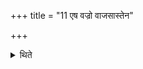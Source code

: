 +++
title = "11 एष वज्रो वाजसास्तेन"

+++

<details><summary>थिते</summary>

एष वज्रो वाजसास्तेन नौ पुत्रो वाजं सेदिति धनुः पत्न्यै प्रयच्छति ११
</details>
